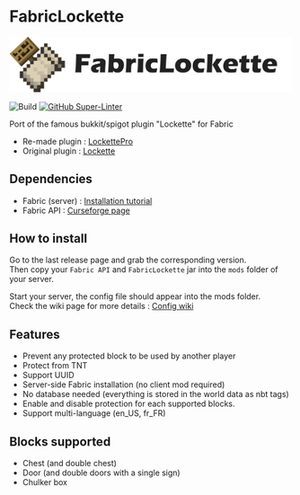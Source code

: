 # FabricLockette
![FabricLockette banner](./ressources/FabricLockette_banner.png)

![Build](https://github.com/DevEkode/FabricLockette/workflows/Build/badge.svg)
[![GitHub Super-Linter](https://github.com/DevEkode/FabricLockette/workflows/Lint%20Code%20Base/badge.svg)](https://github.com/marketplace/actions/super-linter)

Port of the famous bukkit/spigot plugin "Lockette" for Fabric

* Re-made plugin :  [LockettePro](https://www.spigotmc.org/resources/lockettepro-for-1-14-1-15-1-16.74354/)
* Original plugin : [Lockette](https://www.spigotmc.org/resources/lockettepro-uuid-support-abandoned.20427/)

## Dependencies
* Fabric (server) : [Installation tutorial](https://fabricmc.net/use/)
* Fabric API : [Curseforge page](https://www.curseforge.com/minecraft/mc-mods/fabric-api)

## How to install
Go to the last release page and grab the corresponding version.  
Then copy your `Fabric API` and `FabricLockette` jar into the `mods` folder of your server.

Start your server, the config file should appear into the mods folder.  
Check the wiki page for more details : [Config wiki](https://github.com/DevEkode/FabricLockette/wiki/Config)

## Features
* Prevent any protected block to be used by another player
* Protect from TNT
* Support UUID
* Server-side Fabric installation (no client mod required)
* No database needed (everything is stored in the world data as nbt tags)
* Enable and disable protection for each supported blocks.
* Support multi-language (en_US, fr_FR)

## Blocks supported
* Chest (and double chest)
* Door (and double doors with a single sign)
* Chulker box

